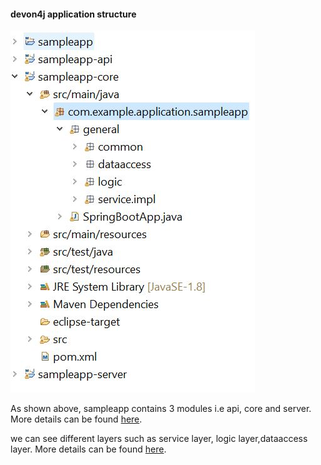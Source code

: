 #### devon4j application structure



![devon4j_proj_structure1.jpg](./assets/devon4j_proj_structure1.jpg)



As shown above, sampleapp contains 3 modules i.e api, core and server.
More details can be found [here](https://github.com/devonfw/devon4j/blob/master/documentation/guide-structure.asciidoc#project-structure).

we can see different layers such as service layer, logic layer,dataaccess layer. More details can be found [here](https://github.com/devonfw/devon4j/blob/master/documentation/architecture.asciidoc#technical-architecture).

